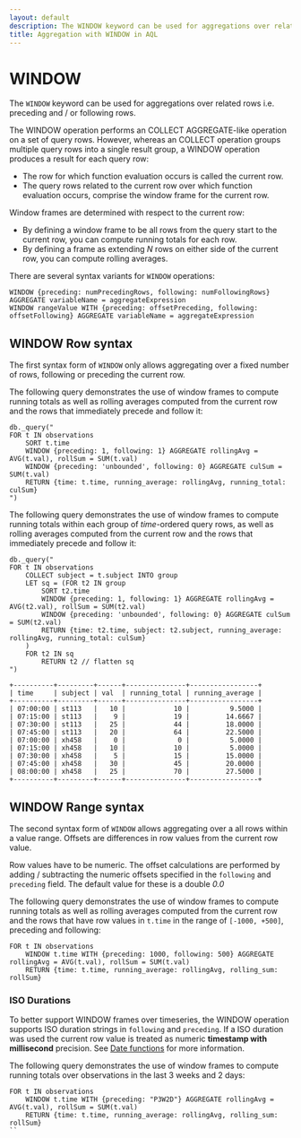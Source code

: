 ```yaml
---
layout: default
description: The WINDOW keyword can be used for aggregations over related rows
title: Aggregation with WINDOW in AQL
---
```

WINDOW
=======

The `WINDOW` keyword can be used for aggregations over related rows
i.e. preceding and / or following rows.

 The WINDOW operation performs an COLLECT AGGREGATE-like operation on a set of query rows. 
 However, whereas an COLLECT operation groups multiple query rows into a single result group, 
 a WINDOW operation produces a result for each query row:
 
 - The row for which function evaluation occurs is called the current row.
 - The query rows related to the current row over which function evaluation occurs, comprise the window frame for the current row. 

Window frames are determined with respect to the current row:

- By defining a window frame to be all rows from the query start to the current row, you can compute running totals for each row.
- By defining a frame as extending *N* rows on either side of the current row, you can compute rolling averages. 

There are several syntax variants for `WINDOW` operations:
```
WINDOW {preceding: numPrecedingRows, following: numFollowingRows} AGGREGATE variableName = aggregateExpression
WINDOW rangeValue WITH {preceding: offsetPreceding, following: offsetFollowing} AGGREGATE variableName = aggregateExpression
```

WINDOW Row syntax
-----------------------

The first syntax form of `WINDOW` only allows aggregating over a fixed number of rows, following or preceding the current row.

The following query demonstrates the use of window frames to compute running totals
as well as rolling averages computed from the current row and the rows that immediately precede and follow it: 

```
db._query("
FOR t IN observations
	SORT t.time
	WINDOW {preceding: 1, following: 1} AGGREGATE rollingAvg = AVG(t.val), rollSum = SUM(t.val)
    WINDOW {preceding: 'unbounded', following: 0} AGGREGATE culSum = SUM(t.val)
	RETURN {time: t.time, running_average: rollingAvg, running_total: culSum}
")
```

The following query demonstrates the use of window frames to compute running totals within each group of *time*-ordered query rows, 
as well as rolling averages computed from the current row and the rows that immediately precede and follow it: 

```
db._query("
FOR t IN observations
	COLLECT subject = t.subject INTO group
	LET sq = (FOR t2 IN group
	    SORT t2.time
	    WINDOW {preceding: 1, following: 1} AGGREGATE rollingAvg = AVG(t2.val), rollSum = SUM(t2.val)
	    WINDOW {preceding: 'unbounded', following: 0} AGGREGATE culSum = SUM(t2.val)
	    RETURN {time: t2.time, subject: t2.subject, running_average: rollingAvg, running_total: culSum}
    )
    FOR t2 IN sq
        RETURN t2 // flatten sq
")

+----------+---------+------+---------------+-----------------+
| time     | subject | val  | running_total | running_average |
+----------+---------+------+---------------+-----------------+
| 07:00:00 | st113   |   10 |            10 |          9.5000 |
| 07:15:00 | st113   |    9 |            19 |         14.6667 |
| 07:30:00 | st113   |   25 |            44 |         18.0000 |
| 07:45:00 | st113   |   20 |            64 |         22.5000 |
| 07:00:00 | xh458   |    0 |             0 |          5.0000 |
| 07:15:00 | xh458   |   10 |            10 |          5.0000 |
| 07:30:00 | xh458   |    5 |            15 |         15.0000 |
| 07:45:00 | xh458   |   30 |            45 |         20.0000 |
| 08:00:00 | xh458   |   25 |            70 |         27.5000 |
+----------+---------+------+---------------+-----------------+
```


WINDOW Range syntax
-----------------------

The second syntax form of `WINDOW` allows aggregating over a all rows within a value range. 
Offsets are differences in row values from the current row value. 

Row values have to be numeric. The offset calculations are performed by adding / subtracting the numeric
offsets specified in the `following` and `preceding` field. The default value for these is a double *0.0*

The following query demonstrates the use of window frames to compute running totals
as well as rolling averages computed from the current row and the rows that have row values in `t.time` 
in the range of  `[-1000, +500]`, preceding and following:

```
FOR t IN observations
	WINDOW t.time WITH {preceding: 1000, following: 500} AGGREGATE rollingAvg = AVG(t.val), rollSum = SUM(t.val)
	RETURN {time: t.time, running_average: rollingAvg, rolling_sum: rollSum}
```

###  ISO Durations 

To better support WINDOW frames over timeseries, the WINDOW operation supports ISO duration strings in `following` and `preceding`.
If a ISO duration was used the current row value is treated as numeric **timestamp with millisecond** precision. 
See [Date functions](functions-date.md#Comparison-and-calculation) for more information.

The following query demonstrates the use of window frames to compute running totals over observations 
in the last 3 weeks and 2 days:

```
FOR t IN observations
	WINDOW t.time WITH {preceding: "P3W2D"} AGGREGATE rollingAvg = AVG(t.val), rollSum = SUM(t.val)
	RETURN {time: t.time, running_average: rollingAvg, rolling_sum: rollSum}
``
